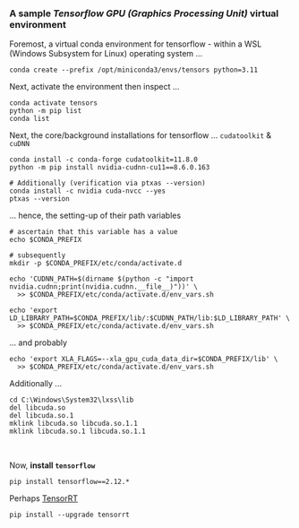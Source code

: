 

### A sample *Tensorflow GPU (Graphics Processing Unit)* virtual environment

Foremost, a virtual conda environment for tensorflow - within a WSL (Windows Subsystem for Linux) operating system ...

```shell
conda create --prefix /opt/miniconda3/envs/tensors python=3.11
```

Next, activate the environment then inspect ...

```shell
conda activate tensors
python -m pip list
conda list
```

Next, the core/background installations for tensorflow ... `cudatoolkit` & `cuDNN`

```shell
conda install -c conda-forge cudatoolkit=11.8.0
python -m pip install nvidia-cudnn-cu11==8.6.0.163

# Additionally (verification via ptxas --version)
conda install -c nvidia cuda-nvcc --yes
ptxas --version
```

... hence, the setting-up of their path variables

```shell
# ascertain that this variable has a value
echo $CONDA_PREFIX

# subsequently
mkdir -p $CONDA_PREFIX/etc/conda/activate.d

echo 'CUDNN_PATH=$(dirname $(python -c "import nvidia.cudnn;print(nvidia.cudnn.__file__)"))' \
  >> $CONDA_PREFIX/etc/conda/activate.d/env_vars.sh
  
echo 'export LD_LIBRARY_PATH=$CONDA_PREFIX/lib/:$CUDNN_PATH/lib:$LD_LIBRARY_PATH' \
  >> $CONDA_PREFIX/etc/conda/activate.d/env_vars.sh
```

... and probably

```shell
echo 'export XLA_FLAGS=--xla_gpu_cuda_data_dir=$CONDA_PREFIX/lib' \
  >> $CONDA_PREFIX/etc/conda/activate.d/env_vars.sh
```

Additionally ...

```commandline
cd C:\Windows\System32\lxss\lib
del libcuda.so
del libcuda.so.1
mklink libcuda.so libcuda.so.1.1
mklink libcuda.so.1 libcuda.so.1.1
```

<br>

Now, **install `tensorflow`**

```shell
pip install tensorflow==2.12.*
```

Perhaps [TensorRT](https://www.tensorflow.org/install/pip#windows-wsl2:~:text=improve%20latency%20and%20throughput%20for%20inference)

```shell
pip install --upgrade tensorrt
```